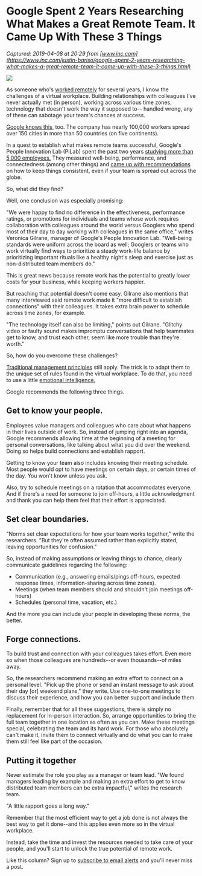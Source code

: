 # Google Spent 2 Years Researching What Makes a Great Remote Team. It Came Up With These 3 Things

_Captured: 2019-04-08 at 20:29 from [www.inc.com](https://www.inc.com/justin-bariso/google-spent-2-years-researching-what-makes-a-great-remote-team-it-came-up-with-these-3-things.html)_

![](https://www.incimages.com/uploaded_files/image/970x450/getty_1040611132_2000124020009280190_388359.jpg)

As someone who's [worked remotely](https://www.inc.com/heidi-zak/4-reasons-you-should-avoid-remote-worker-craze.html) for several years, I know the challenges of a virtual workplace. Building relationships with colleagues I've never actually met (in person), working across various time zones, technology that doesn't work the way it supposed to-- handled wrong, any of these can sabotage your team's chances at success.

[Google knows this,](https://www.inc.com/justin-bariso/google-spent-years-studying-effective-teams-this-single-quality-contributed-most-to-their-success.html) too. The company has nearly 100,000 workers spread over 150 cities in more than 50 countries (on five continents).

In a quest to establish what makes remote teams successful, Google's People Innovation Lab (PiLab) spent the past two years [studying more than 5,000 employees.](https://blog.google/inside-google/working-google/working-together-when-were-not-together/) They measured well-being, performance, and connectedness (among other things) and [came up with recommendations](http://services.google.com/fh/files/blogs/distributedworkplaybooks.pdf) on how to keep things consistent, even if your team is spread out across the globe.

So, what did they find?

Well, one conclusion was especially promising:

"We were happy to find no difference in the effectiveness, performance ratings, or promotions for individuals and teams whose work requires collaboration with colleagues around the world versus Googlers who spend most of their day to day working with colleagues in the same office," writes Veronica Gilrane, manager of Google's People Innovation Lab. "Well-being standards were uniform across the board as well; Googlers or teams who work virtually find ways to prioritize a steady work-life balance by prioritizing important rituals like a healthy night's sleep and exercise just as non-distributed team members do."

This is great news because remote work has the potential to greatly lower costs for your business, while keeping workers happier.

But reaching that potential doesn't come easy. Gilrane also mentions that many interviewed said remote work made it "more difficult to establish connections" with their colleagues. It takes extra brain power to schedule across time zones, for example.

"The technology itself can also be limiting," points out Gilrane. "Glitchy video or faulty sound makes impromptu conversations that help teammates get to know, and trust each other, seem like more trouble than they're worth."

So, how do you overcome these challenges?

[Traditional management principles](https://www.inc.com/justin-bariso/google-spent-a-decade-researching-what-makes-a-great-boss-they-came-up-with-these-10-things.html) still apply. The trick is to adapt them to the unique set of rules found in the virtual workplace. To do that, you need to use a little [emotional intelligence.](https://www.amazon.com/EQ-Applied-Real-World-Emotional-Intelligence-ebook/dp/B07D7K938G/)

Google recommends the following three things.

## Get to know your people.

Employees value managers and colleagues who care about what happens in their lives outside of work. So, instead of jumping right into an agenda, Google recommends allowing time at the beginning of a meeting for personal conversations, like talking about what you did over the weekend. Doing so helps build connections and establish rapport.

Getting to know your team also includes knowing their meeting schedule. Most people would opt to have meetings on certain days, or certain times of the day. You won't know unless you ask.

Also, try to schedule meetings on a rotation that accommodates everyone. And if there's a need for someone to join off-hours, a little acknowledgment and thank you can help them feel that their effort is appreciated.

## Set clear boundaries.

"Norms set clear expectations for how your team works together," write the researchers. "But they're often assumed rather than explicitly stated, leaving opportunities for confusion."

So, instead of making assumptions or leaving things to chance, clearly communicate guidelines regarding the following:

  * Communication (e.g., answering emails/pings off-hours, expected response times, information-sharing across time zones).
  * Meetings (when team members should and shouldn't join meetings off-hours)
  * Schedules (personal time, vacation, etc.)

And the more you can include your people in developing these norms, the better.

## Forge connections.

To build trust and connection with your colleagues takes effort. Even more so when those colleagues are hundreds--or even thousands--of miles away.

So, the researchers recommend making an extra effort to connect on a personal level. "Pick up the phone or send an instant message to ask about their day [or] weekend plans," they write. Use one-to-one meetings to discuss their experience, and how you can better support and include them.

Finally, remember that for all these suggestions, there is simply no replacement for in-person interaction. So, arrange opportunities to bring the full team together in one location as often as you can. Make these meetings special, celebrating the team and its hard work. For those who absolutely can't make it, invite them to connect virtually and do what you can to make them still feel like part of the occasion.

## Putting it together

Never estimate the role you play as a manager or team lead. "We found managers leading by example and making an extra effort to get to know distributed team members can be extra impactful," writes the research team.

"A little rapport goes a long way."

Remember that the most efficient way to get a job done is not always the best way to get it done--and this applies even more so in the virtual workplace.

Instead, take the time and invest the resources needed to take care of your people, and you'll start to unlock the true potential of remote work.

Like this column? Sign up to [subscribe to email alerts](http://www.insight-global.de/newsletter/) and you'll never miss a post.
